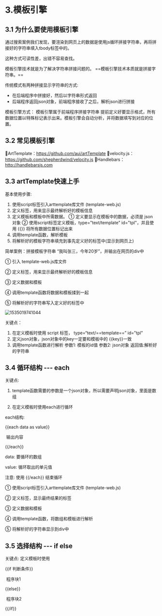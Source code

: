 # 3.模板引擎

## 3.1 为什么要使用模板引擎

通过搜索案例我们发现，要渲染到网页上的数据是使用js循环拼接字符串，再将拼接好的字符串填入tbody标签中的。

   这种方式可读性差，出错不容易查找。

   模板引擎技术就是为了解决字符串拼接问题的。 ==模板引擎技术本质就是拼接字符串。==

   传统模式有两种拼接显示字符串的方式:

- 在后端程序中拼接好，然后以字符串形式返回
- 后端程序返回json对象，前端程序接收了之后，解析json进行拼接

模板引擎方式：
    模板引擎属于前端程序拼接字符串
    提前定义好要显示格式，所有数据位置以特殊标记表示出来。模板引擎会自动分析，并将数据填写到对应的位置。



## 3.2 常见模板引擎

ArtTemplate：https://github.com/aui/artTemplate
velocity.js：https://github.com/shepherdwind/velocity.js
Handlebars：http://handlebarsjs.com



## 3.3 artTemplate快速上手

基本使用步骤:
  1) 使用script标签引入arttemplate库文件 (template-web.js)
  2) 定义标签，用来显示最终解析好的模板信息
  3) 定义模板和模板中所需数据。
      ① 定义要显示在模板中的数据，必须是 json 对象
      ② 使用script标签定义模板，type="text/template"  id="tpl"，并且使用 {{}}  将所有数据位置标记出来
  4) 调用template函数，解析模板
  5) 将解析好的模板字符串填充到事先定义好的标签中(显示到网页上)



简单案例：拼接模板字符串 “我叫张三，今年20岁”，并输出在网页的div中

① 引入 template-web.js库文件

② 定义标签，用来显示最终解析好的模板信息

③ 定义数据和模板

④ 调用template函数将数据和模板揉到一起

⑤ 将解析好的字符串写入定义好的标签中

![1535019741044](F:/Employment%20class/ajax/ajax-4/%E7%AC%94%E8%AE%B0/assets/1535019741044.png)





关键点：

1) 在定义模板时使用 script 标签， type=“text/==template==”  id="tpl"
2) 定义json对象，json对象中的key一定要和模板中的 {{key}}一致
3) 调用template函数进行解析
    参数1: 模板的id值
    参数2: json对象
    返回值:解析好的字符串



## 3.4 循环结构 --- each

  关键点: 
1) template函数需要的参数是一个json对象，所以需要声明json对象，里面是数组

2) 在定义模板时使用each进行循环

  each结构:   

  {{each data as value}}

​	输出内容

  {{/each}}

  data: 要循环的数组

  value: 循环取出的单元值

  注意: 使用 {{/each}} 结束循环



① 使用script标签引入arttemplate库文件 (template-web.js)

② 定义标签，显示最终结果的标签

③ 定义数据和模板

④ 调用template函数，将数组和模板进行解析

⑤ 将解析好的字符串显示到div中







## 3.5 选择结构 --- if else

  关键点: 定义模板时使用 

  {{if  判断条件}}

​	程序块1

  {{else}}

​	程序块2

  {{/if}}

